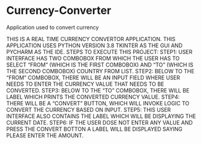 # Currency-Converter
Application used to convert currency

THIS IS A REAL TIME CURRENCY CONVERTOR APPLICATION.
THIS APPLICATION USES PYTHON VERSION 3.8
TKINTER AS THE GUI AND PYCHARM AS THE IDE.
STEPS TO EXECUTE THIS PROJECT:
STEP1: USER INTERFACE HAS TWO COMBOBOX   FROM WHICH THE USER HAS TO SELECT “FROM” (WHICH IS THE FIRST COMBOBOX)
       AND “TO” (WHICH IS THE SECOND COMBOBOX) COUNTRY FROM LIST.
STEP2: BELOW TO THE “FROM” COMBOBOX, THERE WILL BE AN INPUT FIELD WHERE USER NEEDS TO ENTER THE CURRENCY VALUE
       THAT NEEDS TO BE CONVERTED.
STEP3: BELOW TO THE “TO” COMBOBOX, THERE WILL BE LABEL WHICH PRINTS THE CONVERTED CURRENCY VALUE.
STEP4: THERE WILL BE A “CONVERT” BUTTON, WHICH WILL INVOKE LOGIC TO CONVERT THE CURRENCY BASED ON INPUT.
STEP5: THIS USER INTERFACE ALSO CONTAINS THE LABEL WHICH WILL BE DISPLAYING THE CURRENT DATE.
STEP6: IF THE USER DOSE NOT ENTER ANY VALUE AND PRESS THE CONVERT BOTTON A LABEL WILL BE DISPLAYED SAYING PLEASE ENTER THE AMOUNT.



